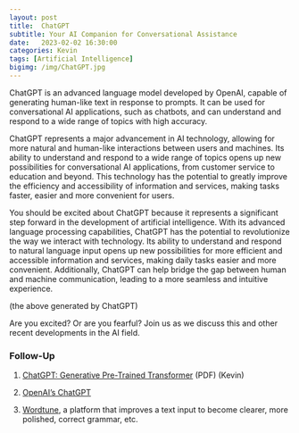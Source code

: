 ```yaml
---
layout: post
title:  ChatGPT
subtitle: Your AI Companion for Conversational Assistance
date:   2023-02-02 16:30:00
categories: Kevin
tags: [Artificial Intelligence]
bigimg: /img/ChatGPT.jpg
---
```

ChatGPT is an advanced language model developed by OpenAI, capable of generating human-like text in response to prompts. It can be used for conversational AI applications, such as chatbots, and can understand and respond to a wide range of topics with high accuracy.

ChatGPT represents a major advancement in AI technology, allowing for more natural and human-like interactions between users and machines. Its ability to understand and respond to a wide range of topics opens up new possibilities for conversational AI applications, from customer service to education and beyond. This technology has the potential to greatly improve the efficiency and accessibility of information and services, making tasks faster, easier and more convenient for users.

You should be excited about ChatGPT because it represents a significant step forward in the development of artificial intelligence. With its advanced language processing capabilities, ChatGPT has the potential to revolutionize the way we interact with technology. Its ability to understand and respond to natural language input opens up new possibilities for more efficient and accessible information and services, making daily tasks easier and more convenient. Additionally, ChatGPT can help bridge the gap between human and machine communication, leading to a more seamless and intuitive experience.

(the above generated by ChatGPT)

Are you excited? Or are you fearful? Join us as we discuss this and other recent developments in the AI field.

### Follow-Up

1. [ChatGPT: Generative Pre-Trained Transformer](/assets/present/2023/2023-02-02/chatgpt.pdf) (PDF) (Kevin)

2. [OpenAI’s ChatGPT](https://chat.openai.com/chat)

3. [Wordtune](https://app.wordtune.com/editor), a platform that improves a text input to become clearer, more polished, correct grammar, etc.
